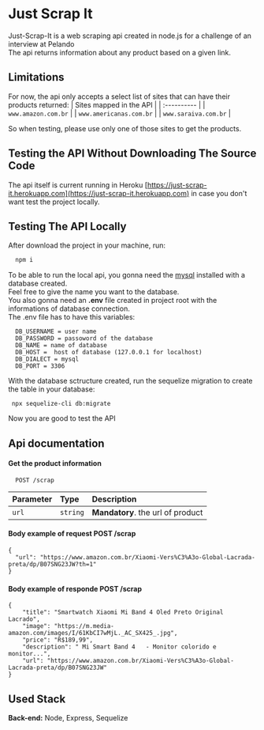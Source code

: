 
# Just Scrap It

Just-Scrap-It is a web scraping api created in node.js for a challenge of an interview at Pelando  
The api returns information about any product based on a given link.  

## Limitations

For now, the api only accepts a select list of sites that can have their products returned:
| Sites mapped in the API  | 
| :---------- | 
| `www.amazon.com.br` | 
| `www.americanas.com.br` | 
| `www.saraiva.com.br` | 

So when testing, please use only one of those sites to get the products.
## Testing the API Without Downloading The Source Code
The api itself is current running in Heroku [https://just-scrap-it.herokuapp.com](https://just-scrap-it.herokuapp.com) in case you don't want test the project locally.
## Testing The API Locally


After download the project in your machine, run:

```bash
  npm i
```
To be able to run the local api, you gonna need the [mysql](https://www.mysql.com/downloads/) installed with a database created.  
Feel free to give the name you want to the database.  
You also gonna need an **.env** file created in project root with the informations of database connection.  
The .env file has to have this variables:  

```env
  DB_USERNAME = user name
  DB_PASSWORD = passoword of the database
  DB_NAME = name of database
  DB_HOST =  host of database (127.0.0.1 for localhost)
  DB_DIALECT = mysql
  DB_PORT = 3306
```

With the database sctructure created, run the sequelize migration to create the table in your database:
  
```env
 npx sequelize-cli db:migrate
```

Now you are good to test the API
## Api documentation


#### Get the product information

```http
  POST /scrap
```

| Parameter   | Type       | Description                         | 
| :---------- | :--------- | :---------------------------------- |
| `url` | `string` | **Mandatory**. the url of product |

#### Body example of request POST /scrap

```http
{
  "url": "https://www.amazon.com.br/Xiaomi-Vers%C3%A3o-Global-Lacrada-preta/dp/B07SNG23JW?th=1"
}
```
#### Body example of responde POST /scrap

```http
{
    "title": "Smartwatch Xiaomi Mi Band 4 Oled Preto Original Lacrado",
    "image": "https://m.media-amazon.com/images/I/61KbCI7wMjL._AC_SX425_.jpg",
    "price": "R$189,99",
    "description": " Mi Smart Band 4   - Monitor colorido e monitor...",
    "url": "https://www.amazon.com.br/Xiaomi-Vers%C3%A3o-Global-Lacrada-preta/dp/B07SNG23JW"
}
```
## Used Stack

**Back-end:** Node, Express, Sequelize

